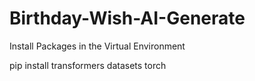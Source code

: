 # Birthday-Wish-AI-Generate

Install Packages in the Virtual Environment

pip install transformers datasets torch
